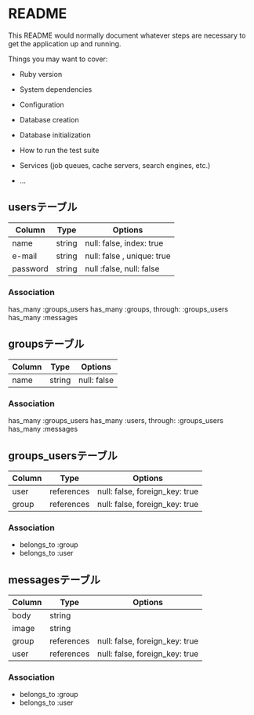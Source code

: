 # README

This README would normally document whatever steps are necessary to get the
application up and running.

Things you may want to cover:

* Ruby version

* System dependencies

* Configuration

* Database creation

* Database initialization

* How to run the test suite

* Services (job queues, cache servers, search engines, etc.)

* ...

## usersテーブル
|Column|Type|Options|
|------|----|-------|
|name|string|null: false, index: true|
|e-mail|string|null: false , unique: true|
|password|string|null :false, null: false|

### Association
has_many :groups_users
has_many :groups, through: :groups_users
has_many :messages


## groupsテーブル
|Column|Type|Options|
|------|----|-------|
|name|string|null: false|

### Association
has_many :groups_users
has_many :users, through: :groups_users
has_many :messages

## groups_usersテーブル
|Column|Type|Options|
|------|----|-------|
|user|references|null: false, foreign_key: true|
|group|references|null: false, foreign_key: true|

### Association
- belongs_to :group
- belongs_to :user


## messagesテーブル
|Column|Type|Options|
|------|----|-------|
|body|string|
|image|string|
|group|references|null: false, foreign_key: true|
|user|references|null: false, foreign_key: true|

### Association
- belongs_to :group
- belongs_to :user
